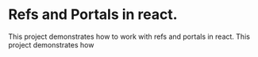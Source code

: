 # Refs and Portals in react.

This project demonstrates how to work with refs and portals in react.
This project demonstrates how 